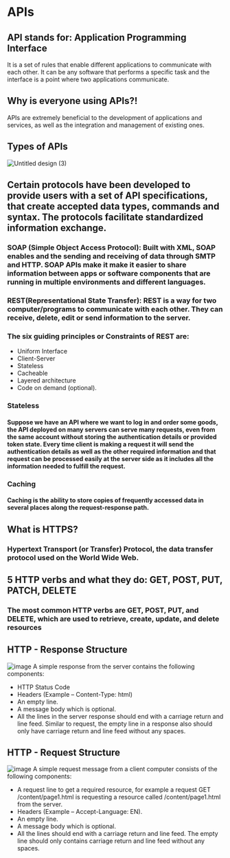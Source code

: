 # APIs

## API stands for: Application Programming Interface

It is a set of rules that enable different applications to communicate with each other. It can be any software that performs a specific task and the interface is a point where two applications communicate.

## Why is everyone using APIs?!

APIs are extremely beneficial to the development of applications and services, as well as the integration and management of existing ones.

## Types of APIs
![Untitled design (3)](https://user-images.githubusercontent.com/129324316/230438265-a98534d4-a018-43ce-9f1c-9d8b7aa39d4b.png)



## Certain protocols have been developed to provide users with a set of API **specifications**, that create accepted data types, commands and syntax. The protocols facilitate standardized information exchange.
### SOAP (Simple Object Access Protocol): Built with XML, SOAP enables and the sending and receiving of data through SMTP and HTTP. SOAP APIs make it make it easier to share information between apps or software components that are running in multiple environments and different languages.



### REST(Representational State Transfer): REST is a way for two computer/programs to communicate with each other. They can receive, delete, edit or send information to the server. 
### The six guiding principles or Constraints of REST are:

* Uniform Interface
* Client-Server
* Stateless
* Cacheable
* Layered architecture
* Code on demand (optional).

### Stateless
#### Suppose we have an API where we want to log in and order some goods, the API deployed on many servers can serve many requests, even from the same account without storing the authentication details or provided token state. Every time client is making a request it will send the authentication details as well as the other required information and that request can be processed easily at the server side as it includes all the information needed to fulfill the request.

### Caching
#### Caching is the ability to store copies of frequently accessed data in several places along the request-response path.

## What is **HTTPS**?
### Hypertext Transport (or Transfer) Protocol, the data transfer protocol used on the World Wide Web. 

## 5 HTTP verbs and what they do: GET, POST, PUT, PATCH, DELETE
### The most common HTTP verbs are GET, POST, PUT, and DELETE, which are used to retrieve, create, update, and delete resources

## HTTP - Response Structure
![image](https://user-images.githubusercontent.com/129324316/230402298-b7355c25-92bf-4842-9dc8-9020123bb9cc.png)
A simple response from the server contains the following components:

* HTTP Status Code 
* Headers (Example – Content-Type: html)
* An empty line.
* A message body which is optional.
* All the lines in the server response should end with a carriage return and line feed. Similar to request, the empty line in a response also should only have     carriage return and line feed without any spaces.


## HTTP - Request Structure
![image](https://user-images.githubusercontent.com/129324316/230404248-f7c982e6-123a-4e7d-9813-b83f8641239d.png)
A simple request message from a client computer consists of the following components:

* A request line to get a required resource, for example a request GET /content/page1.html is requesting a resource called /content/page1.html from the server.
* Headers (Example – Accept-Language: EN).
* An empty line.
* A message body which is optional.
* All the lines should end with a carriage return and line feed. The empty line should only contains carriage return and line feed without any spaces.



